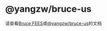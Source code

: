 # @yangzw/bruce-us

请查看[Bruce FEES](https://JowayYoung.github.io/bruce)或[@yangzw/bruce-us](https://doc.yangzw.vip/bruce/us)的文档